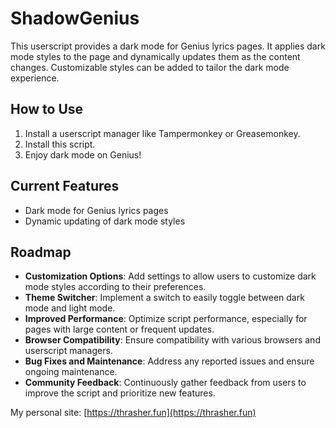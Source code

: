 # ShadowGenius

This userscript provides a dark mode for Genius lyrics pages. It applies dark mode styles to the page and dynamically updates them as the content changes. Customizable styles can be added to tailor the dark mode experience.

## How to Use
1. Install a userscript manager like Tampermonkey or Greasemonkey.
2. Install this script.
3. Enjoy dark mode on Genius!

## Current Features
- Dark mode for Genius lyrics pages
- Dynamic updating of dark mode styles

## Roadmap
- **Customization Options**: Add settings to allow users to customize dark mode styles according to their preferences.
- **Theme Switcher**: Implement a switch to easily toggle between dark mode and light mode.
- **Improved Performance**: Optimize script performance, especially for pages with large content or frequent updates.
- **Browser Compatibility**: Ensure compatibility with various browsers and userscript managers.
- **Bug Fixes and Maintenance**: Address any reported issues and ensure ongoing maintenance.
- **Community Feedback**: Continuously gather feedback from users to improve the script and prioritize new features.


My personal site: [https://thrasher.fun](https://thrasher.fun)
